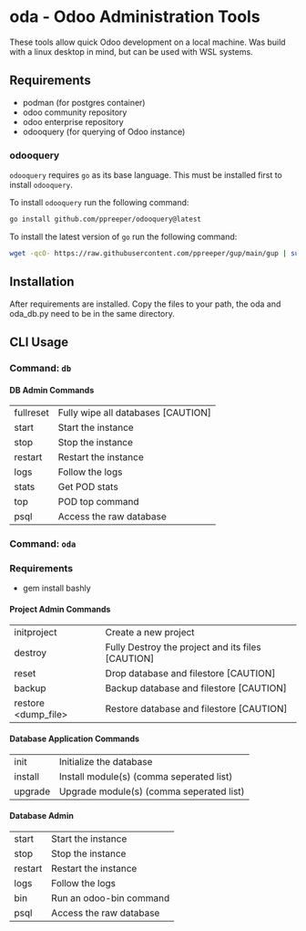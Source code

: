 # oda - Odoo Administration Tools

These tools allow quick Odoo development on a local machine. Was build with a linux desktop in mind, but can be used with WSL systems.

## Requirements

- podman (for postgres container)
- odoo community repository
- odoo enterprise repository
- odooquery (for querying of Odoo instance)

### odooquery

`odooquery` requires `go` as its base language. This must be installed first to install `odooquery`.

To install `odooquery` run the following command:

```bash
go install github.com/ppreeper/odooquery@latest
```

To install the latest version of `go` run the following command:

```bash
wget -qcO- https://raw.githubusercontent.com/ppreeper/gup/main/gup | sudo bash -s - install go
```

## Installation

After requirements are installed. Copy the files to your path, the oda and oda_db.py need to be in the same directory.

## CLI Usage

### Command: `db`

#### DB Admin Commands

|           |                                    |
| --------- | ---------------------------------- |
| fullreset | Fully wipe all databases [CAUTION] |
| start     | Start the instance                 |
| stop      | Stop the instance                  |
| restart   | Restart the instance               |
| logs      | Follow the logs                    |
| stats     | Get POD stats                      |
| top       | POD top command                    |
| psql      | Access the raw database            |

### Command: `oda`

### Requirements

- gem install bashly

#### Project Admin Commands

|                     |                                                   |
| ------------------- | ------------------------------------------------- |
| initproject         | Create a new project                              |
| destroy             | Fully Destroy the project and its files [CAUTION] |
| reset               | Drop database and filestore [CAUTION]             |
| backup              | Backup database and filestore [CAUTION]           |
| restore <dump_file> | Restore database and filestore [CAUTION]          |

#### Database Application Commands

|                   |                                          |
| ----------------- | ---------------------------------------- |
| init              | Initialize the database                  |
| install <modules> | Install module(s) (comma seperated list) |
| upgrade <modules> | Upgrade module(s) (comma seperated list) |

#### Database Admin

|               |                         |
| ------------- | ----------------------- |
| start         | Start the instance      |
| stop          | Stop the instance       |
| restart       | Restart the instance    |
| logs          | Follow the logs         |
| bin <command> | Run an odoo-bin command |
| psql          | Access the raw database |

